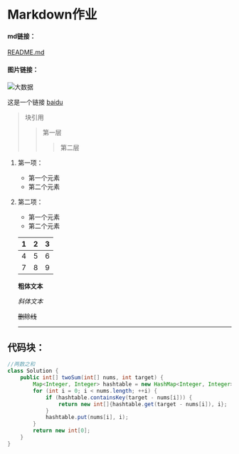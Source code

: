 # Markdown作业

#### md链接：

 [README.md](README.md)

#### 图片链接：

![大数据](https://www.ruanyifeng.com/blogimg/asset/2017/bg2017122701.jpg)



这是一个链接 [baidu](https://www.baidu,com)



> 块引用
> > 第一层
> >
> > > 第二层





1. 第一项：
    - 第一个元素
    - 第二个元素
    
2. 第二项：
    - 第一个元素
    - 第二个元素
    
    
    
    |  1   |  2   |  3   |
    | :--: | :--: | :--: |
    |  4   |  5   |  6   |
    |  7   |  8   |  9   |
    
    **粗体文本**
    
    
    
    *斜体文本*
    
    ~~删除线~~
    
    *****
    
    
    
    

## 代码块：

~~~java
//两数之和
class Solution {
    public int[] twoSum(int[] nums, int target) {
        Map<Integer, Integer> hashtable = new HashMap<Integer, Integer>();
        for (int i = 0; i < nums.length; ++i) {
            if (hashtable.containsKey(target - nums[i])) {
                return new int[]{hashtable.get(target - nums[i]), i};
            }
            hashtable.put(nums[i], i);
        }
        return new int[0];
    }
}
~~~

